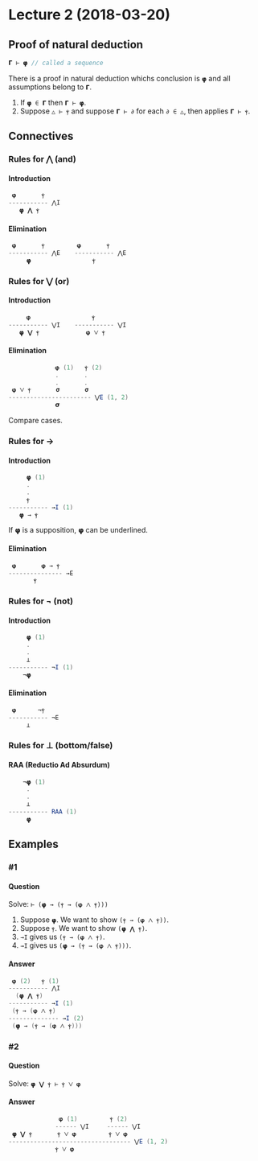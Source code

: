 # Lecture 2 (2018-03-20)

## Proof of natural deduction

```java
𝝘 ⊢ 𝞅 // called a sequence
```

There is a proof in natural deduction whichs conclusion is ```𝞅``` and all assumptions belong to ```𝝘```.

1. If ```𝞅 ∈ 𝝘``` then ```𝝘 ⊢ 𝞅```.
2. Suppose ```△ ⊢ ⲯ``` and suppose ```𝝘 ⊢ ∂``` for each ```∂ ∈ △```, then applies ```𝝘 ⊢ ⲯ```.

## Connectives

### Rules for ⋀ (and)

#### Introduction
```java
 𝞅       ⲯ
----------- ⋀I
   𝞅 ⋀ ⲯ
```

#### Elimination
```java
 𝞅       ⲯ         𝞅       ⲯ
----------- ⋀E    ----------- ⋀E
     𝞅                 ⲯ
```

### Rules for ⋁ (or)

#### Introduction
```java
     𝞅                 ⲯ
----------- ⋁I    ----------- ⋁I
   𝞅 ⋁ ⲯ             𝞅 ⋁ ⲯ
```

#### Elimination
```java
             𝞅 (1)   ⲯ (2)
             .       .
             .       .
 𝞅 ⋁ ⲯ       𝞂       𝞂
----------------------- ⋁E (1, 2)
             𝞂
```

Compare cases.

### Rules for →

#### Introduction
```java
     𝞅 (1)
     .
     .
     ⲯ
----------- →I (1)
   𝞅 → ⲯ
```

If 𝞅 is a supposition, 𝞅 can be underlined.

#### Elimination
```java
 𝞅       𝞅 → ⲯ
--------------- →E
       ⲯ
```

### Rules for ¬ (not)

#### Introduction
```java
     𝞅 (1)
     .
     .
     ⊥
----------- ¬I (1)
    ¬𝞅
```

#### Elimination
```java
 𝞅      ¬ⲯ
----------- ¬E
     ⊥
```

### Rules for ⊥ (bottom/false)

#### RAA (Reductio Ad Absurdum)
```java
    ¬𝞅 (1)
     .
     .
     ⊥
----------- RAA (1)
     𝞅
```

## Examples

### #1

#### Question
Solve: ```⊢ (𝞅 → (ⲯ → (𝞅 ⋀ ⲯ)))```

1. Suppose ```𝞅```. We want to show ```(ⲯ → (𝞅 ⋀ ⲯ))```.
2. Suppose ```ⲯ```. We want to show ```(𝞅 ⋀ ⲯ)```.
3. ```→I``` gives us ```(ⲯ → (𝞅 ⋀ ⲯ)```.
4. ```→I``` gives us ```(𝞅 → (ⲯ → (𝞅 ⋀ ⲯ)))```.

#### Answer
```java
 𝞅 (2)   ⲯ (1)
----------- ⋀I
  (𝞅 ⋀ ⲯ)
----------- →I (1)
 (ⲯ → (𝞅 ⋀ ⲯ)
-------------- →I (2)
 (𝞅 → (ⲯ → (𝞅 ⋀ ⲯ)))
```

### #2

#### Question
Solve: ```𝞅 ⋁ ⲯ ⊢ ⲯ ⋁ 𝞅```

#### Answer
```java
              𝞅 (1)         ⲯ (2)
             ------ ⋁I     ------ ⋁I
 𝞅 ⋁ ⲯ       ⲯ ⋁ 𝞅         ⲯ ⋁ 𝞅
---------------------------------- ⋁E (1, 2)
             ⲯ ⋁ 𝞅  
```
